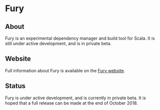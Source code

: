 # Fury

## About

Fury is an experimental dependency manager and build tool for Scala. It is
still under active development, and is in private beta.

## Website

Full information about Fury is available on the [Fury website](https://fury.build/).

## Status

Fury is under active development, and is currently in private beta. It is
hoped that a full release can be made at the end of October 2018.

